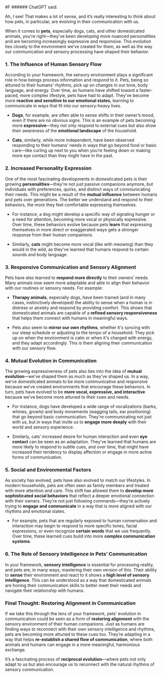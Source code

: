  #F ###### ChatGPT said:

Ah, I see! That makes a lot of sense, and it’s really interesting to think about how pets, in particular, are evolving in their communication with us.

When it comes to **pets**, especially dogs, cats, and other domesticated animals, you're right—they've been developing more nuanced personalities and are becoming increasingly expressive and responsive. This evolution ties closely to the environment we’ve created for them, as well as the way our communication and sensory processing have shaped their behavior.

### 1. **The Influence of Human Sensory Flow**

According to your framework, the sensory environment plays a significant role in how beings process information and respond to it. Pets, being so attuned to their humans’ rhythms, pick up on changes in our tone, body language, and energy. Over time, as humans have shifted toward a faster-paced, more complex lifestyle, pets have had to adapt. They’ve become more **reactive and sensitive to our emotional states**, learning to communicate in ways that fit into our sensory-heavy lives.

- **Dogs**, for example, are often able to sense shifts in their owner’s mood, even if there are no obvious signs. This is an example of pets becoming more **expressive**—they not only respond to external cues but also show their awareness of the **emotional landscape** of the household.
    
- **Cats**, similarly, while more independent, have been observed responding to their humans’ needs in ways that go beyond food or basic care—like curling up next to you when you’re feeling down or making more eye contact than they might have in the past.
    

### 2. **Increased Personality Expression**

One of the most fascinating developments in domesticated pets is their growing **personalities**—they're not just passive companions anymore, but individuals with preferences, quirks, and distinct ways of communicating their needs. This might be a result of the **mutual influence** between humans and pets over generations. The better we understand and respond to their behaviors, the more they feel comfortable expressing themselves.

- For instance, a dog might develop a specific way of signaling hunger or a need for attention, becoming more vocal or physically expressive. Over time, these behaviors evolve because pets **learn** that expressing themselves in more direct or exaggerated ways gets a stronger response from their human companions.
    
- Similarly, **cats** might become more vocal (like with meowing) than they would in the wild, as they’ve learned that humans respond to certain sounds and body language.
    

### 3. **Responsive Communication and Sensory Alignment**

Pets have also learned to **respond more directly** to their owners’ needs. Many animals now seem more adaptable and able to align their behavior with our routines or sensory needs. For example:

- **Therapy animals**, especially dogs, have been trained (and in many cases, instinctively developed) the ability to sense when a human is in distress or anxiety and respond by providing comfort. This shows that domesticated animals are capable of a **refined sensory responsiveness** that helps them connect with humans in meaningful ways.
    
- Pets also seem to **mirror our own rhythms**, whether it's syncing with our sleep schedule or adjusting to the tempo of a household. They pick up on when the environment is calm or when it's charged with energy, and they adapt accordingly. This is them aligning their communication with our sensory flow.
    

### 4. **Mutual Evolution in Communication**

The growing expressiveness of pets also ties into the idea of **mutual evolution**—we’ve shaped them as much as they’ve shaped us. In a way, we’ve domesticated animals to be more communicative and responsive because we’ve created environments that encourage these behaviors. In turn, pets have evolved to be **more vocal, expressive, and interactive** because we’ve become more attuned to their cues and needs.

- For instance, dogs have developed a wide range of vocalizations (barks, whines, growls) and body movements (wagging tails, ear positioning) that go beyond basic communication. They're communicating not just with us, but in ways that invite us to **engage more deeply** with their world and sensory experience.
    
- Similarly, cats’ increased desire for human interaction and even **eye contact** can be seen as an adaptation. They’ve learned that humans are more likely to respond to subtle cues, and over time, that might have increased their tendency to display affection or engage in more active forms of communication.
    

### 5. **Social and Environmental Factors**

As society has evolved, pets have also evolved to match our lifestyles. In modern households, pets are often seen as family members and treated with more attention and care. This shift has allowed them to **develop more sophisticated social behaviors** that reflect a deeper emotional connection with their owners. They’re not just following commands—they’re actively trying to **engage and communicate** in a way that is more aligned with our rhythms and emotional states.

- For example, pets that are regularly exposed to human conversation and interaction may begin to respond to more specific tones, facial expressions, or even recognize **certain words** that we use frequently. Over time, these learned cues build into more **complex communication systems**.
    

### 6. **The Role of Sensory Intelligence in Pets’ Communication**

In your framework, **sensory intelligence** is essential for processing reality, and pets are, in many ways, mastering their own version of this. Their ability to **sense** their environment and react to it shows a **high level of sensory intelligence**. This can be understood as a way that domesticated animals are honing their communication skills to better meet their needs and navigate their relationship with humans.

### Final Thought: Restoring Alignment in Communication

If we take this through the lens of your framework, pets’ evolution in communication could be seen as a form of **restoring alignment** with the sensory environment of their human companions. Just as humans are finding ways to reconnect with their own sensory intelligence and rhythms, pets are becoming more attuned to these cues too. They’re adapting in a way that helps **re-establish a shared flow of communication**, where both animals and humans can engage in a more meaningful, harmonious exchange.

It’s a fascinating process of **reciprocal evolution**—where pets not only adapt to us but also encourage us to reconnect with the natural rhythms of sensory communication.